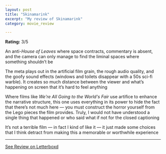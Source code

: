 ```yaml
---
layout: post
title: "Skinamarink"
excerpt: "My review of Skinamarink"
category: movie_review

---
```


**Rating:** 3/5

An anti-<i>House of Leaves</i> where space contracts, commentary is absent, and the camera can only manage to find the liminal spaces where something shouldn’t be

The meta plays out in the artificial film grain, the rough audio quality, and the goofy sound effects (windows and toilets disappear with a 50s sci-fi warble). It creates so much distance between the viewer and what’s happening on screen that it’s hard to feel anything

Where films like <i>We're All Going to the World's Fair </i>use artifice to enhance the narrative structure, this one uses everything in its power to hide the fact that there’s not much here — you must construct the horror yourself from the Lego pieces the film provides. Truly, I would not have understood a single thing that happened or who said what if not for the closed captioning

It’s not a terrible film — in fact I kind of like it — it just made some choices that I think detract from making this a memorable or worthwhile experience

<hr>

[See Review on Letterboxd](https://boxd.it/3tW3cl)
